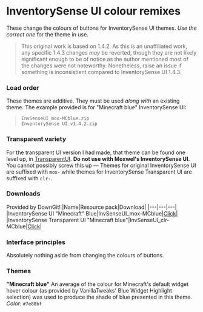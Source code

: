 # InventorySense UI colour remixes
These change the colours of buttons for InventorySense UI themes. _Use the correct one_ for the theme in use.

> This original work is based on 1.4.2. As this is an unaffiliated work, any specific 1.4.3 changes _may_ be reverted, though they are not likely significant enough to be of notice as the author mentioned most of the changes were not noteworthy. Nonetheless, raise an issue if something is inconsistient compared to InventorySense UI 1.4.3.

### Load order
These themes are additive. They must be used _along with_ an existing theme. The example provided is for "Minecraft blue" InventorySense UI:
> `InvSenseUI_mox-MCblue.zip`  
> `InventorySense UI v1.4.2.zip`  
  
### Transparent variety
For the transparent UI version I had made, that theme can be found one level up, in [TransparentUI](https://github.com/Hebgbs/minecraftMods/tree/master/InvSenseRmx/TransparentUI). **Do not use with Moxwel's InventorySense UI.** You cannot possibly screw this up — Themes for original InventorySense UI are suffixed with `mox-` while themes for InventorySense Transparent UI are suffixed with `clr-`.

### Downloads
Provided by DownGit!
|Name|Resource pack|Download|
|---|---|---|
|InventorySense UI "Minecraft" Blue|InvSenseUI_mox-MCblue|[Click](https://downgit.github.io/#/home?url=https://github.com/Hebgbs/minecraftMods/tree/master/InvSenseRmx/colourRmx/InvSenseUI_§2mox§r-§1MCblue§r)|
|InventorySense Transparent UI "Minecraft blue"|InvSenseUI_clr-MCblue|[Click](https://downgit.github.io/#/home?url=https://github.com/Hebgbs/minecraftMods/tree/master/InvSenseRmx/colourRmx/InvSenseUI_§eclr§r-§1MCblue§r)|

### Interface principles
Absolutely nothing aside from changing the colours of buttons.

### Themes
**"Minecraft blue"**
An average of the colour for Minecraft's default widget hover colour (as provided by VanillaTweaks' Blue Widget Highlight selection) was used to produce the shade of blue presented in this theme.  
_Color:_ `#7e88bf`
